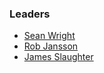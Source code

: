 ### Leaders
* [Sean Wright](mailto://sean.wright@owasp.org)
* [Rob Jansson](mailto://rob.jansson@owasp.org)
* [James Slaughter](james.slaughter@owaps.org)

